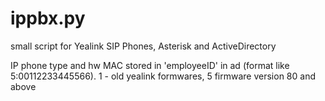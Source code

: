# ippbx.py
small script for Yealink SIP Phones, Asterisk and ActiveDirectory


IP phone type and hw MAC stored in 'employeeID' in ad (format like 5:00112233445566). 1 - old yealink formwares, 5 firmware version 80 and above
